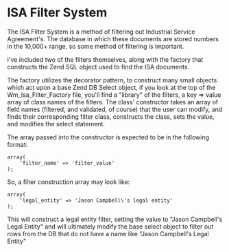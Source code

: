 # ISA Filter System

The ISA Filter System is a method of filtering out Industrial Service Agreement's. The database in which these documents are stored numbers in the 10,000+ range, so some method of filtering is important.

I've included two of the filters themselves, along with the factory that constructs the Zend SQL object used to find the ISA documents.

The factory utilizes the decorator pattern, to construct many small objects which act upon a base Zend DB Select object, if you look at the top of the Wm_Isa_Filter_Factory file, you'll find a "library" of the filters, a key => value array of class names of the filters. The class' constructor takes an array of field names (filtered, and validated, of course) that the user can modify, and finds their corresponding filter class, constructs the class, sets the value, and modifies the select statement.

The array passed into the constructor is expected to be in the following format:

```
array(
	'filter_name' => 'filter_value'
);
```

So, a filter construction array may look like:

```
array(
	'legal_entity' => 'Jason Campbell\'s legal entity'
);
```

This will construct a legal entity filter, setting the value to "Jason Campbell's Legal Entity" and will ultimately modify the base select object to filter out rows from the DB that do not have a name like "Jason Campbell's Legal Entity"